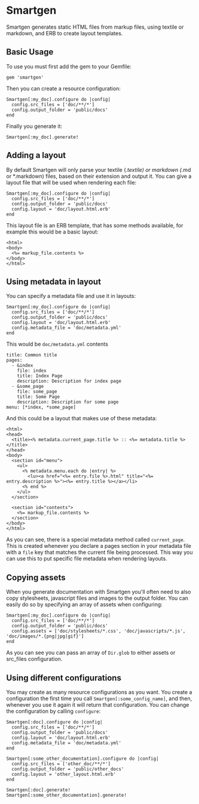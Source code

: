 Smartgen
========

Smartgen generates static HTML files from markup files, using textile or markdown, and ERB to create layout templates.

## Basic Usage

To use you must first add the gem to your Gemfile:

    gem 'smartgen'

Then you can create a resource configuration:

    Smartgen[:my_doc].configure do |config|
      config.src_files = ['doc/**/*']
      config.output_folder = 'public/docs'
    end

Finally you generate it:

    Smartgen[:my_doc].generate!

## Adding a layout

By default Smartgen will only parse your textile (*.textile) or markdown (*.md or *.markdown) files, based on their extension and output it. You can give a layout file that will be used when rendering each file:

    Smartgen[:my_doc].configure do |config|
      config.src_files = ['doc/**/*']
      config.output_folder = 'public/docs'
      config.layout = 'doc/layout.html.erb'
    end

This layout file is an ERB template, that has some methods available, for example this would be a basic layout:

    <html>
    <body>
      <%= markup_file.contents %>
    </body>
    </html>

## Using metadata in layout

You can specify a metadata file and use it in layouts:

    Smartgen[:my_doc].configure do |config|
      config.src_files = ['doc/**/*']
      config.output_folder = 'public/docs'
      config.layout = 'doc/layout.html.erb'
      config.metadata_file = 'doc/metadata.yml'
    end

This would be `doc/metadata.yml` contents

    title: Common title
    pages:
      - &index
        file: index
        title: Index Page
        description: Description for index page
      - &some_page
        file: some_page
        title: Some Page
        description: Description for some page
    menu: [*index, *some_page]

And this could be a layout that makes use of these metadata:

    <html>
    <head>
      <title><% metadata.current_page.title %> :: <%= metadata.title %></title>
    </head>
    <body>
      <section id="menu">
        <ul>
          <% metadata.menu.each do |entry| %>
            <lu><a href="<%= entry.file %>.html" title="<%= entry.description %>"><%= entry.title %></a></li>
          <% end %>
        </ul>
      </section>

      <section id="contents">
        <%= markup_file.contents %>
      </section>
    </body>
    </html>

As you can see, there is a special metadata method called `current_page`. This is created whenever you declare a pages section in your metadata file with a `file` key that matches the current file being processed. This way you can use this to put specific file metadata when rendering layouts.

## Copying assets

When you generate documentation with Smartgen you'll often need to also copy stylesheets, javascript files and images to the output folder. You can easily do so by specifying an array of assets when configuring:

    Smartgen[:my_doc].configure do |config|
      config.src_files = ['doc/**/*']
      config.output_folder = 'public/docs'
      config.assets = ['doc/stylesheets/*.css', 'doc/javascripts/*.js', 'doc/images/*.{png|jpg|gif}']
    end

As you can see you can pass an array of `Dir.glob` to either assets or src_files configuration.

## Using different configurations

You may create as many resource configurations as you want. You create a configuration the first time you call `Smartgen[:some_config_name]`, and then, whenever you use it again it will return that configuration. You can change the configuration by calling `configure`:

    Smartgen[:doc].configure do |config|
      config.src_files = ['doc/**/*']
      config.output_folder = 'public/docs'
      config.layout = 'doc/layout.html.erb'
      config.metadata_file = 'doc/metadata.yml'
    end
    
    Smartgen[:some_other_documentation].configure do |config|
      config.src_files = ['other_doc/**/*']
      config.output_folder = 'public/other_docs'
      config.layout = 'other_layout.html.erb'
    end

    Smartgen[:doc].generate!
    Smartgen[:some_other_documentation].generate!
